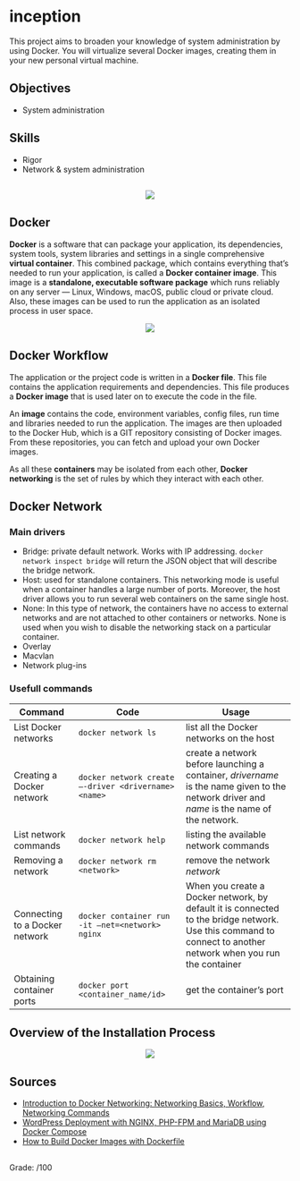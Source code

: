 # inception
This project aims to broaden your knowledge of system administration by using Docker. You will virtualize several Docker images, creating them in your new personal virtual machine.

## Objectives
* System administration

## Skills
* Rigor
* Network & system administration

##
<p align="center">
  <img src="https://user-images.githubusercontent.com/51337012/136004771-f155cfa6-385e-4d5c-8c1c-a7fdd08df060.png" />
 </p>

## Docker
**Docker** is a software that can package your application, its dependencies, system tools, system libraries and settings in a single comprehensive **virtual container**. This combined package, which contains everything that’s needed to run your application, is called a **Docker container image**. This image is a **standalone, executable software package** which runs reliably on any server — Linux, Windows, macOS, public cloud or private cloud. Also, these images can be used to run the application as an isolated process in user space.

<p align="center">
  <img src="https://user-images.githubusercontent.com/51337012/136520110-eef3e002-04c8-4b7f-b438-6a32d299c26f.png" />
 </p>

## Docker Workflow

The application or the project code is written in a **Docker file**. This file contains the application requirements and dependencies. This file produces a **Docker image** that is used later on to execute the code in the file.

An **image** contains the code, environment variables, config files, run time and libraries needed to run the application. The images are then uploaded to the Docker Hub, which is a GIT repository consisting of Docker images. From these repositories, you can fetch and upload your own Docker images.

As all these **containers** may be isolated from each other, **Docker networking** is the set of rules by which they interact with each other.

## Docker Network

### Main drivers

* Bridge: private default network. Works with IP addressing. ``docker network inspect bridge`` will return the JSON object that will describe the bridge network.
* Host: used for standalone containers. This networking mode is useful when a container handles a large number of ports. Moreover, the host driver allows you to run several web containers on the same single host.
* None: In this type of network, the containers have no access to external networks and are not attached to other containers or networks. None is used when you wish to disable the networking stack on a particular container.
* Overlay
* Macvlan
* Network plug-ins

### Usefull commands

Command | Code | Usage
--- | --- | ---
List Docker networks | ``docker network ls`` | list all the Docker networks on the host
Creating a Docker network | ``docker network create –-driver <drivername> <name>`` | create a network before launching a container, *drivername* is the name given to the network driver and *name* is the name of the network.
List network commands | ``docker network help`` | listing the available network commands
Removing a network | ``docker network rm <network>`` | remove the network *network*
Connecting to a Docker network | ``docker container run -it –net=<network> nginx`` | When you create a Docker network, by default it is connected to the bridge network. Use this command to connect to another network when you run the container
Obtaining container ports | ``docker port <container_name/id>`` | get the container’s port

## Overview of the Installation Process

<p align="center">
  <img src="https://user-images.githubusercontent.com/51337012/136026821-68bcafc0-a3d5-469d-a46f-fb4fe37b9eff.png" />
 </p>

## Sources

* [Introduction to Docker Networking: Networking Basics, Workflow, Networking Commands](https://medium.com/@upGrad/introduction-to-docker-networking-workflow-networking-basics-networking-commands-5a62e745afad)
* [WordPress Deployment with NGINX, PHP-FPM and MariaDB using Docker Compose](https://medium.com/swlh/wordpress-deployment-with-nginx-php-fpm-and-mariadb-using-docker-compose-55f59e5c1a)
* [How to Build Docker Images with Dockerfile](https://linuxize.com/post/how-to-build-docker-images-with-dockerfile/)

## 
Grade: /100
